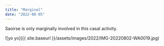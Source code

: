 ```yaml
---
title: "Marginal"
date: "2022-08-05"
---
```


Saoirse is only marginally involved in this casal activity.

![yo yo]({{ site.baseurl }}/assets/images/2022/IMG-20220802-WA0019.jpg)

